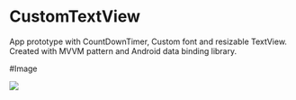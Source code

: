 # CustomTextView

App prototype with CountDownTimer, Custom font and resizable TextView.
Created with MVVM pattern and Android data binding library.

#Image

![](https://www.dropbox.com/s/f2kseu43xcxx3az/customview.png?dl=0)

